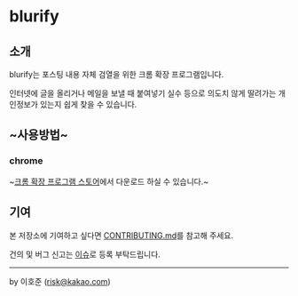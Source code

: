 # blurify

## 소개
blurify는 포스팅 내용 자체 검열을 위한 크롬 확장 프로그램입니다.

인터넷에 글을 올리거나 메일을 보낼 때 붙여넣기 실수 등으로 의도치 않게 딸려가는 개인정보가 있는지 쉽게 찾을 수 있습니다.


## ~사용방법~
### chrome
~[크롬 확장 프로그램 스토어](https://chrome.google.com/webstore/category/extensions?_feature=google)에서 다운로드 하실 수 있습니다.~


## 기여
본 저장소에 기여하고 싶다면 [CONTRIBUTING.md](https://github.com/seydouxxx/blurify/blob/main/CONTRIBUTING.md)를 참고해 주세요.

건의 및 버그 신고는 [이슈](https://github.com/seydouxxx/blurify/issues)로 등록 부탁드립니다.

- - -
by 이호준 (risk@kakao.com)
